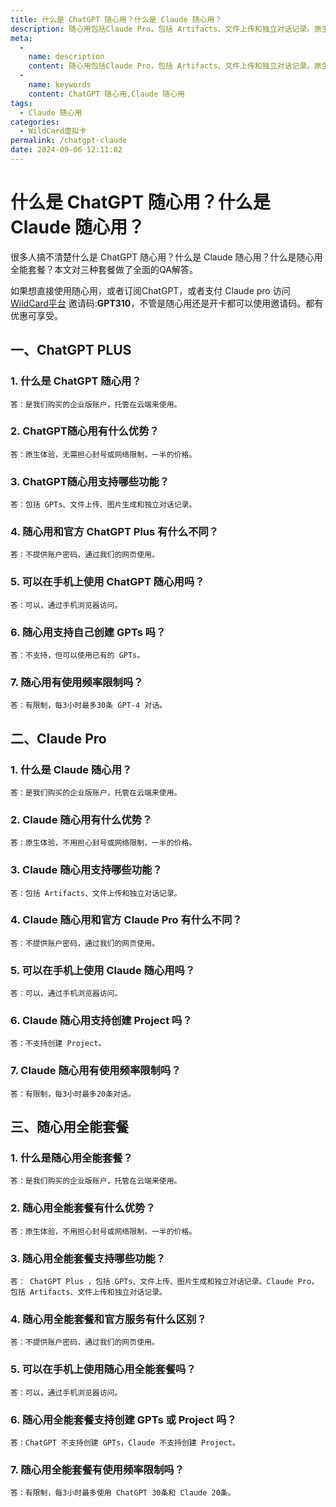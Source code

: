 ```yaml
---
title: 什么是 ChatGPT 随心用？什么是 Claude 随心用？
description: 随心用包括Claude Pro，包括 Artifacts、文件上传和独立对话记录。原生体验，不用担心封号或网络限制。
meta: 
  - 
    name: description
    content: 随心用包括Claude Pro，包括 Artifacts、文件上传和独立对话记录。原生体验，不用担心封号或网络限制。
  - 
    name: keywords
    content: ChatGPT 随心用,Claude 随心用
tags: 
  - Claude 随心用
categories: 
  - WildCard虚拟卡
permalink: /chatgpt-claude
date: 2024-09-06 12:11:02
---
```

# 什么是 ChatGPT 随心用？什么是 Claude 随心用？

很多人搞不清楚什么是 ChatGPT 随心用？什么是 Claude 随心用？什么是随心用全能套餐？本文对三种套餐做了全面的QA解答。

如果想直接使用随心用，或者订阅ChatGPT，或者支付 Claude pro 访问[WildCard平台](https://bewildcard.com/i/GPT310) 邀请码:**GPT310**，不管是随心用还是开卡都可以使用邀请码。都有优惠可享受。

## 一、ChatGPT PLUS


### 1. 什么是 ChatGPT 随心用？

`
答：是我们购买的企业版账户，托管在云端来使用。
`
### 2. ChatGPT随心用有什么优势？

`答：原生体验，无需担心封号或网络限制，一半的价格。`

### 3. ChatGPT随心用支持哪些功能？

`答：包括 GPTs、文件上传、图片生成和独立对话记录。`

### 4. 随心用和官方 ChatGPT Plus 有什么不同？

`答：不提供账户密码，通过我们的网页使用。`


### 5. 可以在手机上使用 ChatGPT 随心用吗？

`答：可以，通过手机浏览器访问。`

### 6. 随心用支持自己创建 GPTs 吗？

`答：不支持，但可以使用已有的 GPTs。`

### 7. 随心用有使用频率限制吗？

`答：有限制，每3小时最多30条 GPT-4 对话。`



## 二、Claude Pro

### 1. 什么是 Claude 随心用？

`答：是我们购买的企业版账户，托管在云端来使用。`

### 2. Claude 随心用有什么优势？

`答：原生体验，不用担心封号或网络限制，一半的价格。`

### 3. Claude 随心用支持哪些功能？

`答：包括 Artifacts、文件上传和独立对话记录。
`
### 4. Claude 随心用和官方 Claude Pro 有什么不同？

`答：不提供账户密码，通过我们的网页使用。`

### 5. 可以在手机上使用 Claude 随心用吗？

`答：可以，通过手机浏览器访问。`

### 6. Claude 随心用支持创建 Project 吗？

`答：不支持创建 Project。`

### 7. Claude 随心用有使用频率限制吗？

`答：有限制，每3小时最多20条对话。`

## 三、随心用全能套餐

### 1. 什么是随心用全能套餐？

`答：是我们购买的企业版账户，托管在云端来使用。`

### 2. 随心用全能套餐有什么优势？

`答：原生体验，不用担心封号或网络限制，一半的价格。`

### 3. 随心用全能套餐支持哪些功能？

`答： ChatGPT Plus ，包括 GPTs、文件上传、图片生成和独立对话记录。Claude Pro，包括 Artifacts、文件上传和独立对话记录。
`
### 4. 随心用全能套餐和官方服务有什么区别？

`答：不提供账户密码，通过我们的网页使用。`

### 5. 可以在手机上使用随心用全能套餐吗？

`答：可以，通过手机浏览器访问。`

### 6. 随心用全能套餐支持创建 GPTs 或 Project 吗？

`答：ChatGPT 不支持创建 GPTs，Claude 不支持创建 Project。`

### 7. 随心用全能套餐有使用频率限制吗？

`答：有限制，每3小时最多使用 ChatGPT 30条和 Claude 20条。`

